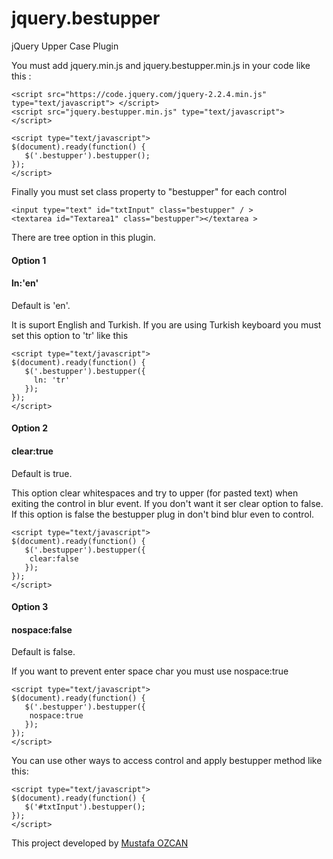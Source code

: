 # jquery.bestupper
jQuery Upper Case Plugin


You must add jquery.min.js and jquery.bestupper.min.js in your code like this : 
```
<script src="https://code.jquery.com/jquery-2.2.4.min.js" type="text/javascript"> </script> 
<script src="jquery.bestupper.min.js" type="text/javascript"> </script>

<script type="text/javascript"> 
$(document).ready(function() { 
   $('.bestupper').bestupper(); 
}); 
</script>
```

Finally you must set class property to "bestupper" for each control

```
<input type="text" id="txtInput" class="bestupper" / > 
<textarea id="Textarea1" class="bestupper"></textarea >
```

There are tree option in this plugin. 
#### <i class="icon-pencil"></i> Option 1
#### ln:'en'

Default is 'en'. 

It is suport English and Turkish. 
If you are using Turkish keyboard you must set this option to 'tr' like this 
```
<script type="text/javascript">
$(document).ready(function() { 
   $('.bestupper').bestupper({ 
     ln: 'tr'
   }); 
}); 
</script>
```

#### <i class="icon-pencil"></i> Option 2
#### clear:true 
Default is true. 

This option clear whitespaces and try to upper (for pasted text) when exiting the control in blur event. 
If you don't want it ser clear option to false. If this option is false the bestupper plug in don't bind blur even to control. 

```
<script type="text/javascript">
$(document).ready(function() { 
   $('.bestupper').bestupper({ 
    clear:false
   }); 
}); 
</script>
```

#### <i class="icon-pencil"></i> Option 3
#### nospace:false 

Default is false. 

If you want to prevent enter space char you must use nospace:true 

```
<script type="text/javascript">
$(document).ready(function() { 
   $('.bestupper').bestupper({ 
    nospace:true
   }); 
}); 
</script>
```

You can use other ways to access control and apply bestupper method like this: 
```
<script type="text/javascript"> 
$(document).ready(function() { 
   $('#txtInput').bestupper(); 
}); 
</script>
```

This project developed by [Mustafa OZCAN](http://www.mustafaozcan.net)
